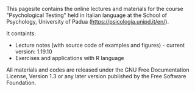 This pagesite contains the online lectures and materials for the course "Psychological Testing" held in Italian language at the School of Psychology, University of Padua (https://psicologia.unipd.it/en/).

It containts:
- Lecture notes (with source code of examples and figures) - current version: 1.19.10
- Exercises and applications with R language 

All materials and codes are released under the GNU Free Documentation License, Version 1.3 or any later version published by the Free Software Foundation.

